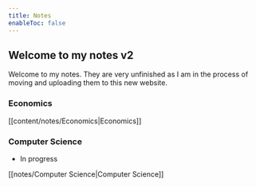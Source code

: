 ```yaml
---
title: Notes
enableToc: false
---
```


## Welcome to my notes v2
Welcome to my notes. They are very unfinished as I am in the process of moving and uploading them to this new website. 





### Economics
[[content/notes/Economics|Economics]]


### Computer Science
- In progress

[[notes/Computer Science|Computer Science]]











